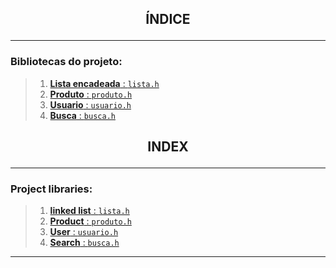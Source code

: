 
## <p align = center> **ÍNDICE** <p>

---

### Bibliotecas do projeto:

> 1. [**Lista encadeada** : ``lista.h``](lista.md#Português)
> 2. [**Produto** : ``produto.h``](produto.md#Português)
> 3. [**Usuario** : ``usuario.h``](usuario.md#Português)
> 4. [**Busca** : ``busca.h``](busca.md#Português)

## <p align = center> **INDEX** <p>

---

### Project libraries:

> 1. [**linked list** : ``lista.h``](lista.md#English)
> 2. [**Product** : ``produto.h``](produto.md#English)
> 3. [**User** : ``usuario.h``](usuario.md#English)
> 4. [**Search** : ``busca.h``](busca.md#English)

---
